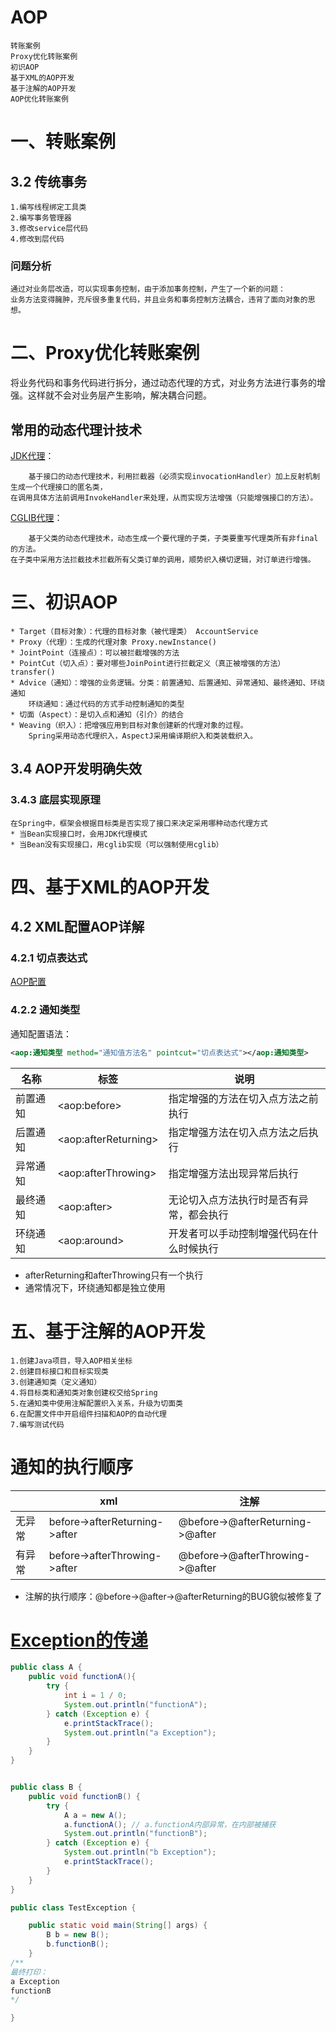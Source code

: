 # AOP

    转账案例
    Proxy优化转账案例
    初识AOP
    基于XML的AOP开发
    基于注解的AOP开发
    AOP优化转账案例
    
# 一、转账案例
 
## 3.2 传统事务
    1.编写线程绑定工具类
    2.编写事务管理器
    3.修改service层代码
    4.修改到层代码
    
### 问题分析
    通过对业务层改造，可以实现事务控制，由于添加事务控制，产生了一个新的问题：
    业务方法变得臃肿，充斥很多重复代码，并且业务和事务控制方法耦合，违背了面向对象的思想。
    
# 二、Proxy优化转账案例
将业务代码和事务代码进行拆分，通过动态代理的方式，对业务方法进行事务的增强。这样就不会对业务层产生影响，解决耦合问题。

## 常用的动态代理计技术 
[JDK代理](./spring_transfer/src/main/java/org/example/proxy/JDKProxyFactory.java)：

        基于接口的动态代理技术，利用拦截器（必须实现invocationHandler）加上反射机制生成一个代理接口的匿名类，
    在调用具体方法前调用InvokeHandler来处理，从而实现方法增强（只能增强接口的方法）。

[CGLIB代理](./spring_transfer/src/main/java/org/example/proxy/CglibProxyFactory.java)：
   
        基于父类的动态代理技术，动态生成一个要代理的子类，子类要重写代理类所有非final的方法。
    在子类中采用方法拦截技术拦截所有父类订单的调用，顺势织入横切逻辑，对订单进行增强。
    
# 三、初识AOP
 
    * Target（目标对象）：代理的目标对象（被代理类） AccountService
    * Proxy（代理）：生成的代理对象 Proxy.newInstance()
    * JointPoint（连接点）：可以被拦截增强的方法
    * PointCut（切入点）：要对哪些JoinPoint进行拦截定义（真正被增强的方法） transfer()
    * Advice（通知）：增强的业务逻辑。分类：前置通知、后置通知、异常通知、最终通知、环绕通知
        环绕通知：通过代码的方式手动控制通知的类型
    * 切面（Aspect）：是切入点和通知（引介）的结合
    * Weaving（织入）：把增强应用到目标对象创建新的代理对象的过程。
        Spring采用动态代理织入，AspectJ采用编译期织入和类装载织入。


 
## 3.4 AOP开发明确失效

### 3.4.3 底层实现原理
    在Spring中，框架会根据目标类是否实现了接口来决定采用哪种动态代理方式
    * 当Bean实现接口时，会用JDK代理模式
    * 当Bean没有实现接口，用cglib实现（可以强制使用cglib）

# 四、基于XML的AOP开发

## 4.2 XML配置AOP详解
### 4.2.1 切点表达式
[AOP配置](spring_aop_xml/src/main/resources/applicationContext.xml)

### 4.2.2 通知类型
通知配置语法：
```xml
<aop:通知类型 method="通知值方法名" pointcut="切点表达式"></aop:通知类型>
```

| 名称 | 标签 | 说明 |
| --- | --- | --- |
| 前置通知 | \<aop:before> | 指定增强的方法在切入点方法之前执行 |
| 后置通知 | \<aop:afterReturning> | 指定增强方法在切入点方法之后执行 |
| 异常通知 | \<aop:afterThrowing> | 指定增强方法出现异常后执行 |
| 最终通知 | \<aop:after> | 无论切入点方法执行时是否有异常，都会执行 |
| 环绕通知 | \<aop:around> | 开发者可以手动控制增强代码在什么时候执行 |

* afterReturning和afterThrowing只有一个执行
* 通常情况下，环绕通知都是独立使用

# 五、基于注解的AOP开发

    1.创建Java项目，导入AOP相关坐标
    2.创建目标接口和目标实现类
    3.创建通知类（定义通知）
    4.将目标类和通知类对象创建权交给Spring
    5.在通知类中使用注解配置织入关系，升级为切面类
    6.在配置文件中开启组件扫描和AOP的自动代理
    7.编写测试代码   
    



# 通知的执行顺序

| | xml | 注解 |
| --- | --- | --- |
| 无异常 |  before->afterReturning->after | @before->@afterReturning->@after |
| 有异常 | before->afterThrowing->after | @before->@afterThrowing->@after |

* 注解的执行顺序：@before->@after->@afterReturning的BUG貌似被修复了

# [Exception的传递](./java_exception_demo)

```java
public class A {
    public void functionA(){
        try {
            int i = 1 / 0;
            System.out.println("functionA");
        } catch (Exception e) {
            e.printStackTrace();
            System.out.println("a Exception");
        }
    }
}


public class B {
    public void functionB() {
        try {
            A a = new A();
            a.functionA(); // a.functionA内部异常，在内部被捕获
            System.out.println("functionB");
        } catch (Exception e) {
            System.out.println("b Exception");
            e.printStackTrace();
        }
    }
}

public class TestException {

    public static void main(String[] args) {
        B b = new B();
        b.functionB(); 
    }
/**
最终打印：
a Exception
functionB
*/

}


```



    
